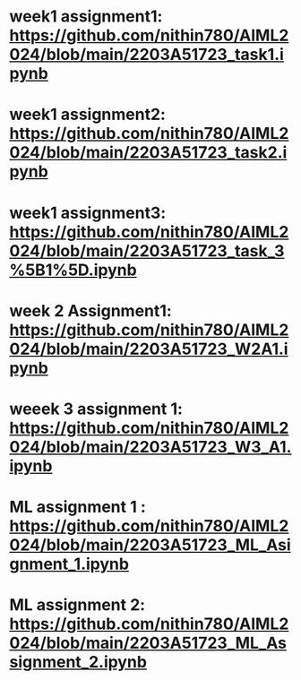 # week1 assignment1: https://github.com/nithin780/AIML2024/blob/main/2203A51723_task1.ipynb
# week1 assignment2: https://github.com/nithin780/AIML2024/blob/main/2203A51723_task2.ipynb
# week1 assignment3: https://github.com/nithin780/AIML2024/blob/main/2203A51723_task_3%5B1%5D.ipynb
# week 2 Assignment1: https://github.com/nithin780/AIML2024/blob/main/2203A51723_W2A1.ipynb
# weeek 3 assignment 1: https://github.com/nithin780/AIML2024/blob/main/2203A51723_W3_A1.ipynb
# ML assignment 1 : https://github.com/nithin780/AIML2024/blob/main/2203A51723_ML_Asignment_1.ipynb
# ML assignment 2: https://github.com/nithin780/AIML2024/blob/main/2203A51723_ML_Assignment_2.ipynb

